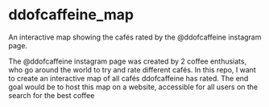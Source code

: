 # ddofcaffeine_map
An interactive map showing the cafés rated by the @ddofcaffeine instagram page.

The @ddofcaffeine instagram page was created by 2 coffee enthusiats, who go around the world to try and rate different cafés.
In this repo, I want to create an interactive map of all cafés ddofcaffeine has rated.
The end goal would be to host this map on a website, accessible for all users on the search for the best coffee

